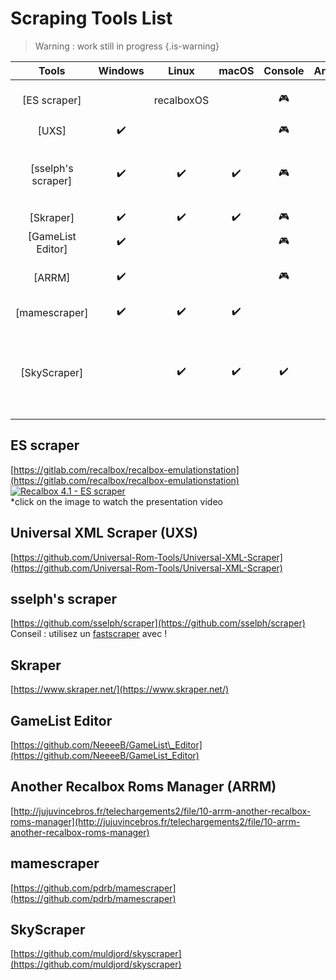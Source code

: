 # Scraping Tools List


>Warning : work still in progress
{.is-warning}

| Tools | Windows | Linux | macOS | Console | Arcade | Sources |
| :---: | :---: | :---: | :---: | :---: | :---: | :---: |
| \[ES scraper\] |  | recalboxOS |  | 🎮 | 👾 | [ScreenScraper](https://screenscraper.fr/), [TheGamesDB](http://thegamesdb.net/), [MameDB-mirror](http://mamedb.blu-ferret.co.uk/) |
| \[UXS\] | ✔️ |  |  | 🎮 | 👾 | [ScreenScraper](https://screenscraper.fr/) |
| \[sselph's scraper\] | ✔️ | ✔️ | ✔️ | 🎮 | 👾 | [ScreenScraper](https://screenscraper.fr/), [TheGamesDB](http://thegamesdb.net/), [MameDB-mirror](http://mamedb.blu-ferret.co.uk/), [ArcadeItalia](http://adb.arcadeitalia.net/), [OpenVGDB](https://github.com/OpenVGDB/OpenVGDB/) |
| \[Skraper\] | ✔️ | ✔️ | ✔️ | 🎮 | 👾 | [ScreenScraper](https://screenscraper.fr/) |
| \[GameList Editor\] | ✔️ |  |  | 🎮 | 👾 | [ScreenScraper](https://screenscraper.fr/) |
| \[ARRM\] | ✔️ |  |  | 🎮 | 👾 | [ScreenScraper](https://screenscraper.fr/), [TheGamesDB](http://thegamesdb.net/), [MameDB-mirror](http://mamedb.blu-ferret.co.uk/) |
| \[mamescraper\] | ✔️ | ✔️ | ✔️ |  | 👾 | bigode, [ArcadeItalia](http://adb.arcadeitalia.net/) |
| \[SkyScraper\] |  | ✔️ | ✔️ | ✔️ |  | [ScreenScraper](https://screenscraper.fr/), [TheGamesDB](http://thegamesdb.net/), [ArcadeItalia](http://adb.arcadeitalia.net/), [OpenRetro](http://openretro.org), [WorldOfSpectrum](http://worldofspectrum.org), [IGDB](http://igdb.com), [MobyGames](http://mobygames.com) |



## ES scraper

[https://gitlab.com/recalbox/recalbox-emulationstation](https://gitlab.com/recalbox/recalbox-emulationstation) [![Recalbox 4.1 - ES scraper](https://i.ytimg.com/vi/xd1i1mJdkjU/maxresdefault.jpg)](https://www.youtube.com/watch?v=xd1i1mJdkjU)  
\*click on the image to watch the presentation video

## Universal XML Scraper \(UXS\)

[https://github.com/Universal-Rom-Tools/Universal-XML-Scraper](https://github.com/Universal-Rom-Tools/Universal-XML-Scraper)

## sselph's scraper

[https://github.com/sselph/scraper](https://github.com/sselph/scraper)  
Conseil : utilisez un [fastscraper](https://github.com/paradadf/recaltools/tree/master/fastscraper) avec !

## Skraper

[https://www.skraper.net/](https://www.skraper.net/)

## GameList Editor

[https://github.com/NeeeeB/GameList\_Editor](https://github.com/NeeeeB/GameList_Editor)

## Another Recalbox Roms Manager \(ARRM\)

[http://jujuvincebros.fr/telechargements2/file/10-arrm-another-recalbox-roms-manager](http://jujuvincebros.fr/telechargements2/file/10-arrm-another-recalbox-roms-manager)

## mamescraper

[https://github.com/pdrb/mamescraper](https://github.com/pdrb/mamescraper)

## SkyScraper

[https://github.com/muldjord/skyscraper](https://github.com/muldjord/skyscraper)

